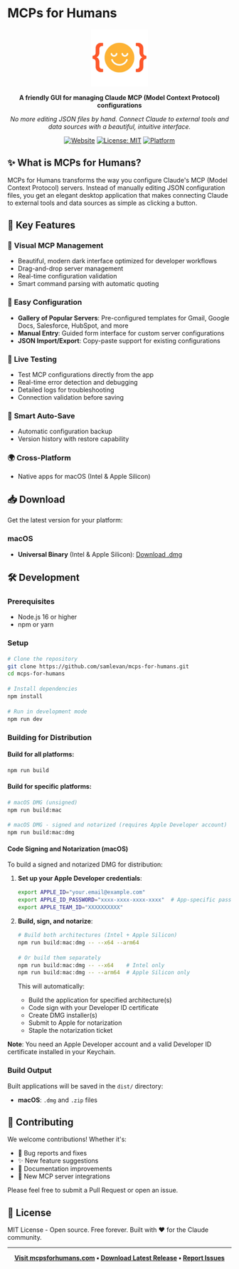 # MCPs for Humans

<div align="center">
  <img src="logo.png" alt="MCPs for Humans Logo" width="128" height="128">
  
  **A friendly GUI for managing Claude MCP (Model Context Protocol) configurations**
  
  *No more editing JSON files by hand. Connect Claude to external tools and data sources with a beautiful, intuitive interface.*
  
  [![Website](https://img.shields.io/badge/Website-mcpsforhumans.com-blue)](https://mcpsforhumans.com/)
  [![License: MIT](https://img.shields.io/badge/License-MIT-yellow.svg)](https://opensource.org/licenses/MIT)
  [![Platform](https://img.shields.io/badge/Platform-macOS%20%7C%20Windows%20%7C%20Linux-lightgrey)](https://github.com/samlevan/mcps-for-humans/releases)
  
</div>

## ✨ What is MCPs for Humans?

MCPs for Humans transforms the way you configure Claude's MCP (Model Context Protocol) servers. Instead of manually editing JSON configuration files, you get an elegant desktop application that makes connecting Claude to external tools and data sources as simple as clicking a button.

## 🚀 Key Features

### 🎨 **Visual MCP Management**
- Beautiful, modern dark interface optimized for developer workflows
- Drag-and-drop server management
- Real-time configuration validation
- Smart command parsing with automatic quoting

### 🔧 **Easy Configuration**
- **Gallery of Popular Servers**: Pre-configured templates for Gmail, Google Docs, Salesforce, HubSpot, and more
- **Manual Entry**: Guided form interface for custom server configurations
- **JSON Import/Export**: Copy-paste support for existing configurations

### 🧪 **Live Testing**
- Test MCP configurations directly from the app
- Real-time error detection and debugging
- Detailed logs for troubleshooting
- Connection validation before saving

### 💾 **Smart Auto-Save**
- Automatic configuration backup
- Version history with restore capability

### 🌍 **Cross-Platform**
- Native apps for macOS (Intel & Apple Silicon)


## 📥 Download

Get the latest version for your platform:

### macOS
- **Universal Binary** (Intel & Apple Silicon): [Download .dmg](https://github.com/samlevan/mcps-for-humans/releases/latest)


## 🛠️ Development

### Prerequisites

- Node.js 16 or higher
- npm or yarn

### Setup

```bash
# Clone the repository
git clone https://github.com/samlevan/mcps-for-humans.git
cd mcps-for-humans

# Install dependencies
npm install

# Run in development mode
npm run dev
```

### Building for Distribution

#### Build for all platforms:
```bash
npm run build
```

#### Build for specific platforms:
```bash
# macOS DMG (unsigned)
npm run build:mac

# macOS DMG - signed and notarized (requires Apple Developer account)
npm run build:mac:dmg
```

#### Code Signing and Notarization (macOS)

To build a signed and notarized DMG for distribution:

1. **Set up your Apple Developer credentials**:
   ```bash
   export APPLE_ID="your.email@example.com"
   export APPLE_ID_PASSWORD="xxxx-xxxx-xxxx-xxxx"  # App-specific password
   export APPLE_TEAM_ID="XXXXXXXXXX"
   ```

2. **Build, sign, and notarize**:
   ```bash
   # Build both architectures (Intel + Apple Silicon)
   npm run build:mac:dmg -- --x64 --arm64

   # Or build them separately
   npm run build:mac:dmg -- --x64    # Intel only
   npm run build:mac:dmg -- --arm64  # Apple Silicon only
   ```

   This will automatically:
   - Build the application for specified architecture(s)
   - Code sign with your Developer ID certificate
   - Create DMG installer(s)
   - Submit to Apple for notarization
   - Staple the notarization ticket

**Note**: You need an Apple Developer account and a valid Developer ID certificate installed in your Keychain.

### Build Output

Built applications will be saved in the `dist/` directory:

- **macOS**: `.dmg` and `.zip` files

## 🤝 Contributing

We welcome contributions! Whether it's:

- 🐛 Bug reports and fixes
- ✨ New feature suggestions
- 📝 Documentation improvements  
- 🔌 New MCP server integrations

Please feel free to submit a Pull Request or open an issue.

## 📜 License

MIT License - Open source. Free forever. Built with ❤️ for the Claude community.

---

<div align="center">
  
**[Visit mcpsforhumans.com](https://mcpsforhumans.com/) • [Download Latest Release](https://github.com/samlevan/mcps-for-humans/releases/latest) • [Report Issues](https://github.com/samlevan/mcps-for-humans/issues)**

</div> 